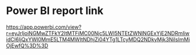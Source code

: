 # Power BI report link
https://app.powerbi.com/view?r=eyJrIjoiNGMwZTFkY2ItMTFiMC00Njc5LWI5NTEtZWNlNGExYjE2NDRmIiwidCI6IjQxYWI0MmE5LTM4MWItNDhjZi04YTg1LTcyMDQ2NDkyMjk3NiIsImMiOjEwfQ%3D%3D
